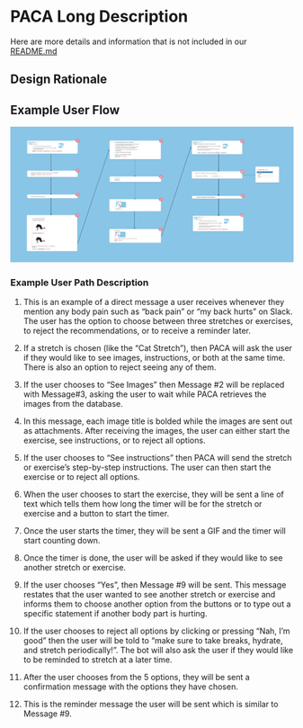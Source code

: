 # PACA Long Description

Here are more details and information that is not included in our [README.md](README.md) 

## Design Rationale

## Example User Flow

![User Flow](img/PACA_UserFlow.png)

### Example User Path Description 

1. This is an example of a direct message a user receives whenever they mention any body pain such as “back pain” or “my back hurts” on Slack. The user has the option to choose between three stretches or exercises, to reject the recommendations, or to receive a reminder later. 

2. If a stretch is chosen (like the “Cat Stretch”), then PACA will ask the user if they would like to see images, instructions, or both at the same time. There is also an option to reject seeing any of them.

3. If the user chooses to “See Images” then Message #2 will be replaced with Message#3, asking the user to wait while PACA retrieves the images from the database.

4. In this message, each image title is bolded while the images are sent out as attachments. After receiving the images, the user can either start the exercise, see instructions, or to reject all options.

5. If the user chooses to “See instructions” then PACA will send the stretch or exercise’s step-by-step instructions. The user can then start the exercise or to reject all options. 

6. When the user chooses to start the exercise, they will be sent a line of text which tells them how long the timer will be for the stretch or exercise and a button to start the timer. 

7. Once the user starts the timer, they will be sent a GIF and the timer will start counting down. 

8. Once the timer is done, the user will be asked if they would like to see another stretch or exercise.

9. If the user chooses “Yes”, then Message #9 will be sent. This message restates that the user wanted to see another stretch or exercise and informs them to choose another option from the buttons or to type out a specific statement if another body part is hurting. 

10. If the user chooses to reject all options by clicking or pressing “Nah, I’m good” then the user will be told to “make sure to take breaks, hydrate, and stretch periodically!”. The bot will also ask the user if they would like to be reminded to stretch at a later time. 

11. After the user chooses from the 5 options, they will be sent a confirmation message with the options they have chosen. 

12. This is the reminder message the user will be sent which is similar to Message #9. 
